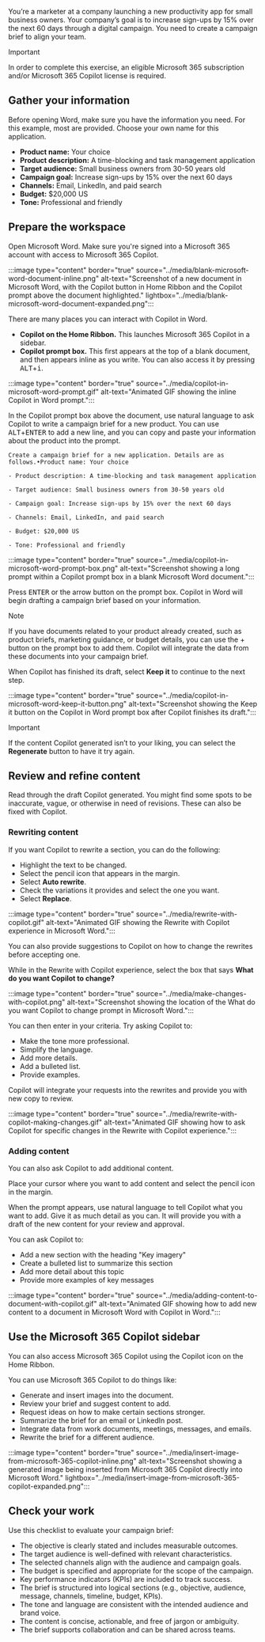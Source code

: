 You’re a marketer at a company launching a new productivity app for small business owners. Your company’s goal is to increase sign-ups by 15% over the next 60 days through a digital campaign. You need to create a campaign brief to align your team.

>[!IMPORTANT]
> In order to complete this exercise, an eligible Microsoft 365 subscription and/or Microsoft 365 Copilot license is required.

## Gather your information

Before opening Word, make sure you have the information you need. For this example, most are provided. Choose your own name for this application.

- **Product name:** Your choice
- **Product description:** A time-blocking and task management application
- **Target audience:** Small business owners from 30-50 years old
- **Campaign goal:** Increase sign-ups by 15% over the next 60 days
- **Channels:** Email, LinkedIn, and paid search
- **Budget:** $20,000 US
- **Tone:** Professional and friendly

## Prepare the workspace

Open Microsoft Word. Make sure you're signed into a Microsoft 365 account with access to Microsoft 365 Copilot.

:::image type="content" border="true" source="../media/blank-microsoft-word-document-inline.png" alt-text="Screenshot of a new document in Microsoft Word, with the Copilot button in Home Ribbon and the Copilot prompt above the document highlighted." lightbox="../media/blank-microsoft-word-document-expanded.png":::

There are many places you can interact with Copilot in Word.

- **Copilot on the Home Ribbon.** This launches Microsoft 365 Copilot in a sidebar.
- **Copilot prompt box.** This first appears at the top of a blank document, and then appears inline as you write. You can also access it by pressing <kbd>ALT</kbd>+<kbd>i</kbd>.

:::image type="content" border="true" source="../media/copilot-in-microsoft-word-prompt.gif" alt-text="Animated GIF showing the inline Copilot in Word prompt.":::

In the Copilot prompt box above the document, use natural language to ask Copilot to write a campaign brief for a new product. You can use <kbd>ALT</kbd>+<kbd>ENTER</kbd> to add a new line, and you can copy and paste your information about the product into the prompt.

```copilot-prompt
Create a campaign brief for a new application. Details are as follows.•Product name: Your choice

- Product description: A time-blocking and task management application

- Target audience: Small business owners from 30-50 years old

- Campaign goal: Increase sign-ups by 15% over the next 60 days

- Channels: Email, LinkedIn, and paid search

- Budget: $20,000 US

- Tone: Professional and friendly

```

:::image type="content" border="true" source="../media/copilot-in-microsoft-word-prompt-box.png" alt-text="Screenshot showing a long prompt within a Copilot prompt box in a blank Microsoft Word document.":::

Press <kbd>ENTER</kbd> or the arrow button on the prompt box. Copilot in Word will begin drafting a campaign brief based on your information.

>[!NOTE]
> If you have documents related to your product already created, such as product briefs, marketing guidance, or budget details, you can use the + button on the prompt box to add them. Copilot will integrate the data from these documents into your campaign brief.

When Copilot has finished its draft, select **Keep it** to continue to the next step.

:::image type="content" border="true" source="../media/copilot-in-microsoft-word-keep-it-button.png" alt-text="Screenshot showing the Keep it button on the Copilot in Word prompt box after Copilot finishes its draft.":::

>[!IMPORTANT]
> If the content Copilot generated isn’t to your liking, you can select the **Regenerate** button to have it try again.

## Review and refine content

Read through the draft Copilot generated. You might find some spots to be inaccurate, vague, or otherwise in need of revisions. These can also be fixed with Copilot.

### Rewriting content

If you want Copilot to rewrite a section, you can do the following:

- Highlight the text to be changed.
- Select the pencil icon that appears in the margin.
- Select **Auto rewrite**.
- Check the variations it provides and select the one you want.
- Select **Replace**.

:::image type="content" border="true" source="../media/rewrite-with-copilot.gif" alt-text="Animated GIF showing the Rewrite with Copilot experience in Microsoft Word.":::

You can also provide suggestions to Copilot on how to change the rewrites before accepting one.

While in the Rewrite with Copilot experience, select the box that says **What do you want Copilot to change?**

:::image type="content" border="true" source="../media/make-changes-with-copilot.png" alt-text="Screenshot showing the location of the What do you want Copilot to change prompt in Microsoft Word.":::

You can then enter in your criteria. Try asking Copilot to:

- Make the tone more professional.
- Simplify the language.
- Add more details.
- Add a bulleted list.
- Provide examples.

Copilot will integrate your requests into the rewrites and provide you with new copy to review.

:::image type="content" border="true" source="../media/rewrite-with-copilot-making-changes.gif" alt-text="Animated GIF showing how to ask Copilot for specific changes in the Rewrite with Copilot experience.":::

### Adding content

You can also ask Copilot to add additional content.

Place your cursor where you want to add content and select the pencil icon in the margin.

When the prompt appears, use natural language to tell Copilot what you want to add. Give it as much detail as you can. It will provide you with a draft of the new content for your review and approval.

You can ask Copilot to:

- Add a new section with the heading "Key imagery"
- Create a bulleted list to summarize this section
- Add more detail about this topic
- Provide more examples of key messages

:::image type="content" border="true" source="../media/adding-content-to-document-with-copilot.gif" alt-text="Animated GIF showing how to add new content to a document in Microsoft Word with Copilot in Word.":::

## Use the Microsoft 365 Copilot sidebar

You can also access Microsoft 365 Copilot using the Copilot icon on the Home Ribbon.

You can use Microsoft 365 Copilot to do things like:

- Generate and insert images into the document.
- Review your brief and suggest content to add.
- Request ideas on how to make certain sections stronger.
- Summarize the brief for an email or LinkedIn post.
- Integrate data from work documents, meetings, messages, and emails.
- Rewrite the brief for a different audience.

:::image type="content" border="true" source="../media/insert-image-from-microsoft-365-copilot-inline.png" alt-text="Screenshot showing a generated image being inserted from Microsoft 365 Copilot directly into Microsoft Word." lightbox="../media/insert-image-from-microsoft-365-copilot-expanded.png":::

## Check your work

Use this checklist to evaluate your campaign brief:

- The objective is clearly stated and includes measurable outcomes.
- The target audience is well-defined with relevant characteristics.
- The selected channels align with the audience and campaign goals.
- The budget is specified and appropriate for the scope of the campaign.
- Key performance indicators (KPIs) are included to track success.
- The brief is structured into logical sections (e.g., objective, audience, message, channels, timeline, budget, KPIs).
- The tone and language are consistent with the intended audience and brand voice.
- The content is concise, actionable, and free of jargon or ambiguity.
- The brief supports collaboration and can be shared across teams.
